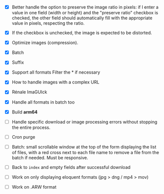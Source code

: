 - [x] Better handle the option to preserve the image ratio in pixels: if I enter a value in one field (width or height) and the "preserve ratio" checkbox is checked, the other field should automatically fill with the appropriate value in pixels, respecting the ratio.
    
- [x] If the checkbox is unchecked, the image is expected to be distorted.
    
- [x] Optimize images (compression).
    
- [x] Batch
    
- [x] Suffix
    
- [x] Support all formats Filter the \* if necessary
    
- [x] How to handle images with a complex URL
    
- [x] Rénale ImaGUIck

- [x] Handle all formats in batch too

- [x] Build **arm64**
    
- [ ] Handle specific download or image processing errors without stopping the entire process.
    
- [ ] Cron purge
    
- [ ] Batch: small scrollable window at the top of the form displaying the list of files, with a red cross next to each file name to remove a file from the batch if needed. Must be responsive.
    
- [ ] Back to `index` and empty fields after successful download

- [ ] Work on only displaying eloquent formats (jpg > dng / mp4 > mov)

- [ ] Work on .ARW format
